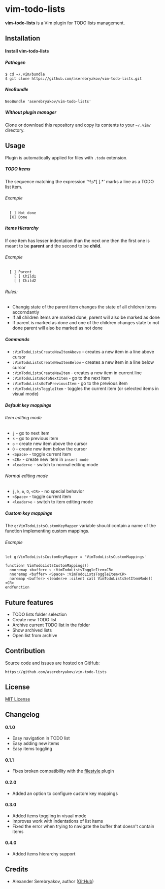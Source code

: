 vim-todo-lists
==============

**vim-todo-lists** is a Vim plugin for TODO lists management.

Installation
------------

#### Install vim-todo-lists

##### Pathogen

    $ cd ~/.vim/bundle
    $ git clone https://github.com/aserebryakov/vim-todo-lists.git

##### NeoBundle

    NeoBundle 'aserebryakov/vim-todo-lists'

##### Without plugin manager

Clone or download this repository and copy its contents to your `~/.vim/`
directory.

Usage
-----

Plugin is automatically applied for files with `.todo` extension.

##### TODO Items

The sequence matching the expression '^\s\*[ ].\*' marks a line as a TODO list item.

###### Example

```
  [ ] Not done
  [X] Done
```

##### Items Hierarchy

If one item has lesser indentation than the next one then the first one is meant
to be **parent** and the second to be **child**.

###### Example

```
  [ ] Parent
    [ ] Child1
    [ ] Child2
```

###### Rules:
* Changig state of the parent item changes the state of all children items accorndantly
* If all children items are marked done, parent will also be marked as done
* If parent is marked as done and one of the children changes state to not done
  parent will also be marked as not done

##### Commands

* `:VimTodoListsCreateNewItemAbove` - creates a new item in a line above cursor
* `:VimTodoListsCreateNewItemBelow` - creates a new item in a line below cursor
* `:VimTodoListsCreateNewItem`      - creates a new item in current line
* `:VimTodoListsGoToNextItem`       - go to the next item
* `:VimTodoListsGoToPreviousItem`   - go to the previous item
* `:VimTodoListsToggleItem`         - toggles the current item (or selected items in visual mode)

##### Default key mappings

###### Item editing mode

* `j` - go to next item
* `k` - go to previous item
* `o` - create new item above the cursor
* `O` - create new item below the cursor
* `<Space>` - toggle current item
* `<CR>` - create new item in `insert mode`
* `<leader>e` - switch to normal editing mode

###### Normal editing mode

* `j`, `k`, `o`, `O`, `<CR>` - no special behavior
* `<Space>` - toggle current item
* `<leader>e` - switch to item editing mode

##### Custom key mappings

The `g:VimTodoListsCustomKeyMapper` variable should contain a name of the function
implementing custom mappings.

###### Example

```
let g:VimTodoListsCustomKeyMapper = 'VimTodoListsCustomMappings'

function! VimTodoListsCustomMappings()
  nnoremap <buffer> s :VimTodoListsToggleItem<CR>
  nnoremap <buffer> <Space> :VimTodoListsToggleItem<CR>
  noremap <buffer> <leader>e :silent call VimTodoListsSetItemMode()<CR>
endfunction
```

Future features
---------------

* TODO lists folder selection
* Create new TODO list
* Archive current TODO list in the folder
* Show archived lists
* Open list from archive

Contribution
------------

Source code and issues are hosted on GitHub:

    https://github.com/aserebryakov/vim-todo-lists

License
-------

[MIT License](https://opensource.org/licenses/MIT)

Changelog
---------

#### 0.1.0

* Easy navigation in TODO list
* Easy adding new items
* Easy items toggling

#### 0.1.1

* Fixes broken compatibility with the [filestyle](https://github.com/aserebryakov/filestyle) plugin

#### 0.2.0

* Added an option to configure custom key mappings

#### 0.3.0

* Added items toggling in visual mode
* Improves work with indentations of list items
* Fixed the error when trying to navigate the buffer that doesn't contain items


#### 0.4.0

* Added items hierarchy support

Credits
-------

* Alexander Serebryakov, author ([GitHub](https://github.com/aserebryakov))
